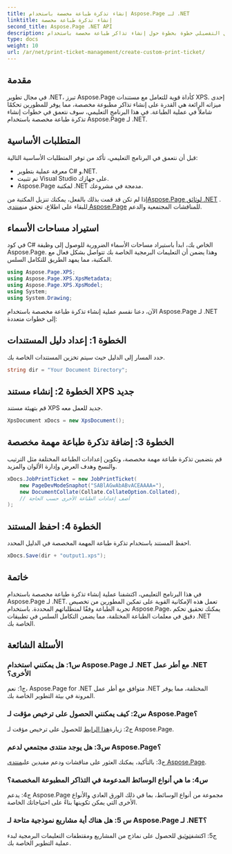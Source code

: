 ```yaml
---
title: إنشاء تذكرة طباعة مخصصة باستخدام Aspose.Page لـ .NET
linktitle: إنشاء تذكرة طباعة مخصصة
second_title: Aspose.Page .NET API
description: استكشف الدليل التفصيلي خطوة بخطوة حول إنشاء تذاكر طباعة مخصصة باستخدام Aspose.Page لـ .NET. قم بتخصيص تجربة الطباعة الخاصة بك من خلال التحكم الدقيق.
type: docs
weight: 10
url: /ar/net/print-ticket-management/create-custom-print-ticket/
---
```

## مقدمة

في مجال تطوير .NET، تبرز Aspose.Page كأداة قوية للتعامل مع مستندات XPS. إحدى ميزاته الرائعة هي القدرة على إنشاء تذاكر مطبوعة مخصصة، مما يوفر للمطورين تحكمًا شاملاً في عملية الطباعة. في هذا البرنامج التعليمي، سوف نتعمق في خطوات إنشاء تذكرة طباعة مخصصة باستخدام Aspose.Page لـ .NET.

## المتطلبات الأساسية

قبل أن نتعمق في البرنامج التعليمي، تأكد من توفر المتطلبات الأساسية التالية:

- معرفة عملية بتطوير C# و.NET.
- تم تثبيت Visual Studio على جهازك.
- Aspose.Page لمكتبة .NET مدمجة في مشروعك.

 إذا لم تكن قد قمت بذلك بالفعل، يمكنك تنزيل المكتبة من[Aspose.Page لوثائق .NET](https://reference.aspose.com/page/net/) . للبقاء على اطلاع، تحقق من[منتدى Aspose.Page](https://forum.aspose.com/c/page/39) للمناقشات المجتمعية والدعم.

## استيراد مساحات الأسماء

في كود C# الخاص بك، ابدأ باستيراد مساحات الأسماء الضرورية للوصول إلى وظيفة Aspose.Page. وهذا يضمن أن التعليمات البرمجية الخاصة بك تتواصل بشكل فعال مع المكتبة، مما يمهد الطريق للتكامل السلس.

```csharp
using Aspose.Page.XPS;
using Aspose.Page.XPS.XpsMetadata;
using Aspose.Page.XPS.XpsModel;
using System;
using System.Drawing;
```

الآن، دعنا نقسم عملية إنشاء تذكرة طباعة مخصصة باستخدام Aspose.Page لـ .NET إلى خطوات متعددة:

## الخطوة 1: إعداد دليل المستندات

حدد المسار إلى الدليل حيث سيتم تخزين المستندات الخاصة بك.

```csharp
string dir = "Your Document Directory";
```

## الخطوة 2: إنشاء مستند XPS جديد

قم بتهيئة مستند XPS جديد للعمل معه.

```csharp
XpsDocument xDocs = new XpsDocument();
```

## الخطوة 3: إضافة تذكرة طباعة مهمة مخصصة

قم بتضمين تذكرة طباعة مهمة مخصصة، وتكوين إعدادات الطباعة المختلفة مثل الترتيب والنسخ وهدف العرض وإدارة الألوان والمزيد.

```csharp
xDocs.JobPrintTicket = new JobPrintTicket(
    new PageDevModeSnaphot("SABlAGwAbABvACEAAAA="),
    new DocumentCollate(Collate.CollateOption.Collated),
    // أضف إعدادات الطباعة الأخرى حسب الحاجة
);
```

## الخطوة 4: احفظ المستند

احفظ المستند باستخدام تذكرة طباعة المهمة المخصصة في الدليل المحدد.

```csharp
xDocs.Save(dir + "output1.xps");
```

## خاتمة

في هذا البرنامج التعليمي، اكتشفنا عملية إنشاء تذكرة طباعة مخصصة باستخدام Aspose.Page لـ .NET. تعمل هذه الإمكانية القوية على تمكين المطورين من تخصيص تجربة الطباعة وفقًا لمتطلباتهم المحددة. باستخدام Aspose.Page، يمكنك تحقيق تحكم دقيق في معلمات الطباعة المختلفة، مما يضمن التكامل السلس في تطبيقات .NET الخاصة بك.

## الأسئلة الشائعة

### س1: هل يمكنني استخدام Aspose.Page لـ .NET مع أطر عمل .NET الأخرى؟

ج1: نعم، Aspose.Page for .NET متوافق مع أطر عمل .NET المختلفة، مما يوفر المرونة في بيئة التطوير الخاصة بك.

### س2: كيف يمكنني الحصول على ترخيص مؤقت لـ Aspose.Page؟

 ج2: زيارة[هذا الرابط](https://purchase.aspose.com/temporary-license/) للحصول على ترخيص مؤقت لـ Aspose.Page.

### س3: هل يوجد منتدى مجتمعي لدعم Aspose.Page؟

 ج3: بالتأكيد، يمكنك العثور على مناقشات ودعم مفيدين على[منتدى Aspose.Page](https://forum.aspose.com/c/page/39).

### س4: ما هي أنواع الوسائط المدعومة في التذاكر المطبوعة المخصصة؟

ج4: يدعم Aspose.Page مجموعة من أنواع الوسائط، بما في ذلك الورق العادي والأنواع الأخرى التي يمكن تكوينها بناءً على احتياجاتك الخاصة.

### س 5: هل هناك أية مشاريع نموذجية متاحة لـ Aspose.Page لـ .NET؟

 ج5: اكتشف[توثيق](https://reference.aspose.com/page/net/) للحصول على نماذج من المشاريع ومقتطفات التعليمات البرمجية لبدء عملية التطوير الخاصة بك.